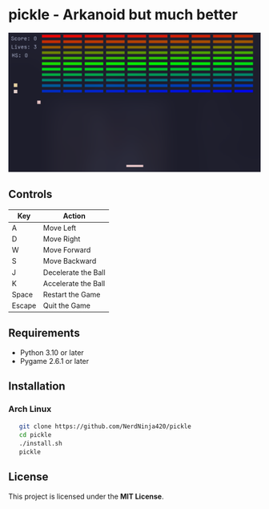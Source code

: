 # pickle - Arkanoid but much better
![ScreenShot_1](./assets/pickle.png)

## Controls

| Key    | Action              |
| ------ | ------------------- |
| A      | Move Left           |
| D      | Move Right          |
| W      | Move Forward        |
| S      | Move Backward       |
| J      | Decelerate the Ball |
| K      | Accelerate the Ball |
| Space  | Restart the Game    |
| Escape | Quit the Game       |

## Requirements

- Python 3.10 or later
- Pygame 2.6.1 or later

## Installation
### Arch Linux

```bash
   git clone https://github.com/NerdNinja420/pickle
   cd pickle
   ./install.sh
   pickle
```

## License

This project is licensed under the **MIT License**.  

